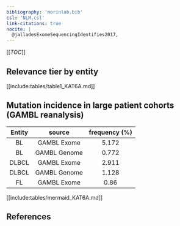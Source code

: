 ```yaml
---
bibliography: 'morinlab.bib'
csl: 'NLM.csl'
link-citations: true
nocite: |
  @jalladesExomeSequencingIdentifies2017, 
---
```


[[_TOC_]]




## Relevance tier by entity

[[include:tables/table1_KAT6A.md]]


## Mutation incidence in large patient cohorts (GAMBL reanalysis)

|Entity|source |frequency (%)|
|:------:|:----:|:----:|
|BL|GAMBL Exome |5.172 |
|BL|GAMBL Genome |0.772 |
|DLBCL|GAMBL Exome |2.911 |
|DLBCL|GAMBL Genome |1.128 |
|FL|GAMBL Exome |0.86 |


[[include:tables/mermaid_KAT6A.md]]

## References


